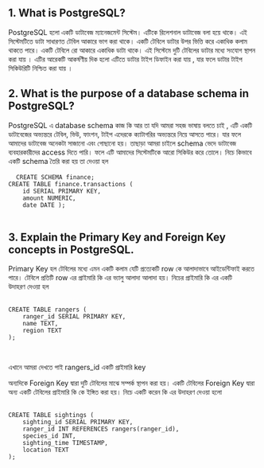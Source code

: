 ## 1. What is PostgreSQL?

PostgreSQL হলো একটি ডাটাবেজ ম্যানেজমেন্ট সিস্টেম। এটিকে রিলেশনাল ডাটাবেজ বলা হয়ে থাকে। এই সিস্টেমটিতে ডাটা সাধারণত টেবিল আকারে ভাগ করা থাকে। একটি টেবিলে ডাটার উপর ভিত্তি করে একাধিক কলাম থাকতে পারে। একটি টেবিলে রো আকারে একাধিক ডাটা থাকে। এই সিস্টেমে দুটি টেবিলের ডাটার মধ্যে সংযোগ স্থাপন করা যায় । এটির আরেকটি আকর্ষণীয় দিক হলো এটিতে ডাটার টাইপ ডিফাইন করা যায় , যার ফলে ডাটার টাইপ সিকিউরিটি নিশ্চিত করা যায় ।

## 2. What is the purpose of a database schema in PostgreSQL?

PostgreSQL এ database schema কাজ কি আর তা যদি আমরা সহজ ভাষায় বলতে চাই , এটি একটি ডাটাবেজের অভ্যন্তরে টেবিল, ভিউ, ফাংশন, টাইপ এদেরকে ক্যাটাগরির অভ্যন্তরে নিয়ে আসতে পারে। যার ফলে আমাদের ডাটাবেজ অনেকটা সাজানো এবং গোছানো হয়। তাছাড়া আমরা চাইলে schema ভেদে ডাটাবেজ ব্যবহারকারীদের access দিতে পারি। ফলে এটি আমাদের সিস্টেমটিকে আরো সিকিউর করে তোলে। নিচে কিভাবে একটি schema তৈরি করা হয় তা দেওয়া হল

<pre lang="markdown"> <code> CREATE SCHEMA finance; 
CREATE TABLE finance.transactions ( 
    id SERIAL PRIMARY KEY, 
    amount NUMERIC, 
    date DATE );
    </code> </pre>

## 3. Explain the Primary Key and Foreign Key concepts in PostgreSQL.

Primary Key হল টেবিলের মধ্যে এমন একটি কলাম যেটি প্রত্যেকটি row কে আলাদাভাবে আইডেন্টিফাই করতে পারে। টেবিলে প্রতিটি row এর প্রাইমারি কি এর ভ্যালু আলাদা আলাদা হয়। নিচের প্রাইমারি কি এর একটি উদাহরণ দেওয়া হল

<pre lang="markdown"> <code> 
CREATE TABLE rangers (
    ranger_id SERIAL PRIMARY KEY,
    name TEXT,
    region TEXT
);

    </code> </pre>

এখানে আমরা দেখতে পাই rangers_id একটি প্রাইমারি key

অন্যদিকে Foreign Key দ্বারা দুটি টেবিলের মাঝে সম্পর্ক স্থাপন করা হয়। একটি টেবিলের Foreign Key দ্বারা অন্য একটি টেবিলের প্রাইমারি কি কে ইঙ্গিত করা হয়। নিচে একটি করেন কি এর উদাহরণ দেওয়া হলো

<pre lang="markdown"> <code> 
CREATE TABLE sightings (
    sighting_id SERIAL PRIMARY KEY,
    ranger_id INT REFERENCES rangers(ranger_id),
    species_id INT,
    sighting_time TIMESTAMP,
    location TEXT
);


    </code> </pre>
